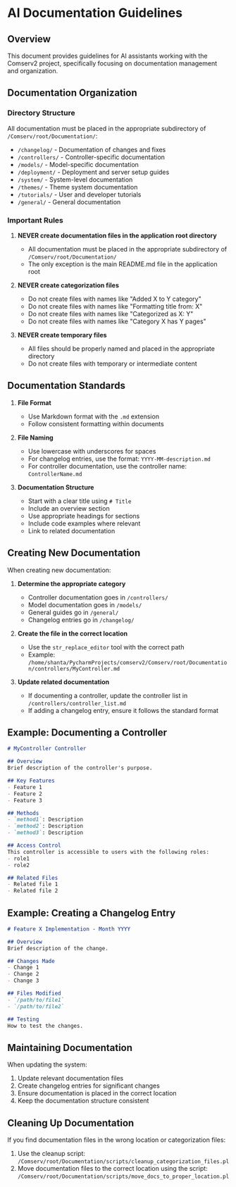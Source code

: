 # AI Documentation Guidelines

## Overview
This document provides guidelines for AI assistants working with the Comserv2 project, specifically focusing on documentation management and organization.

## Documentation Organization

### Directory Structure
All documentation must be placed in the appropriate subdirectory of `/Comserv/root/Documentation/`:

- `/changelog/` - Documentation of changes and fixes
- `/controllers/` - Controller-specific documentation
- `/models/` - Model-specific documentation
- `/deployment/` - Deployment and server setup guides
- `/system/` - System-level documentation
- `/themes/` - Theme system documentation
- `/tutorials/` - User and developer tutorials
- `/general/` - General documentation

### Important Rules

1. **NEVER create documentation files in the application root directory**
   - All documentation must be placed in the appropriate subdirectory of `/Comserv/root/Documentation/`
   - The only exception is the main README.md file in the application root

2. **NEVER create categorization files**
   - Do not create files with names like "Added X to Y category"
   - Do not create files with names like "Formatting title from: X"
   - Do not create files with names like "Categorized as X: Y"
   - Do not create files with names like "Category X has Y pages"

3. **NEVER create temporary files**
   - All files should be properly named and placed in the appropriate directory
   - Do not create files with temporary or intermediate content

## Documentation Standards

1. **File Format**
   - Use Markdown format with the `.md` extension
   - Follow consistent formatting within documents

2. **File Naming**
   - Use lowercase with underscores for spaces
   - For changelog entries, use the format: `YYYY-MM-description.md`
   - For controller documentation, use the controller name: `ControllerName.md`

3. **Documentation Structure**
   - Start with a clear title using `# Title`
   - Include an overview section
   - Use appropriate headings for sections
   - Include code examples where relevant
   - Link to related documentation

## Creating New Documentation

When creating new documentation:

1. **Determine the appropriate category**
   - Controller documentation goes in `/controllers/`
   - Model documentation goes in `/models/`
   - General guides go in `/general/`
   - Changelog entries go in `/changelog/`

2. **Create the file in the correct location**
   - Use the `str_replace_editor` tool with the correct path
   - Example: `/home/shanta/PycharmProjects/comserv2/Comserv/root/Documentation/controllers/MyController.md`

3. **Update related documentation**
   - If documenting a controller, update the controller list in `/controllers/controller_list.md`
   - If adding a changelog entry, ensure it follows the standard format

## Example: Documenting a Controller

```markdown
# MyController Controller

## Overview
Brief description of the controller's purpose.

## Key Features
- Feature 1
- Feature 2
- Feature 3

## Methods
- `method1`: Description
- `method2`: Description
- `method3`: Description

## Access Control
This controller is accessible to users with the following roles:
- role1
- role2

## Related Files
- Related file 1
- Related file 2
```

## Example: Creating a Changelog Entry

```markdown
# Feature X Implementation - Month YYYY

## Overview
Brief description of the change.

## Changes Made
- Change 1
- Change 2
- Change 3

## Files Modified
- `/path/to/file1`
- `/path/to/file2`

## Testing
How to test the changes.
```

## Maintaining Documentation

When updating the system:

1. Update relevant documentation files
2. Create changelog entries for significant changes
3. Ensure documentation is placed in the correct location
4. Keep the documentation structure consistent

## Cleaning Up Documentation

If you find documentation files in the wrong location or categorization files:

1. Use the cleanup script: `/Comserv/root/Documentation/scripts/cleanup_categorization_files.pl`
2. Move documentation files to the correct location using the script: `/Comserv/root/Documentation/scripts/move_docs_to_proper_location.pl`